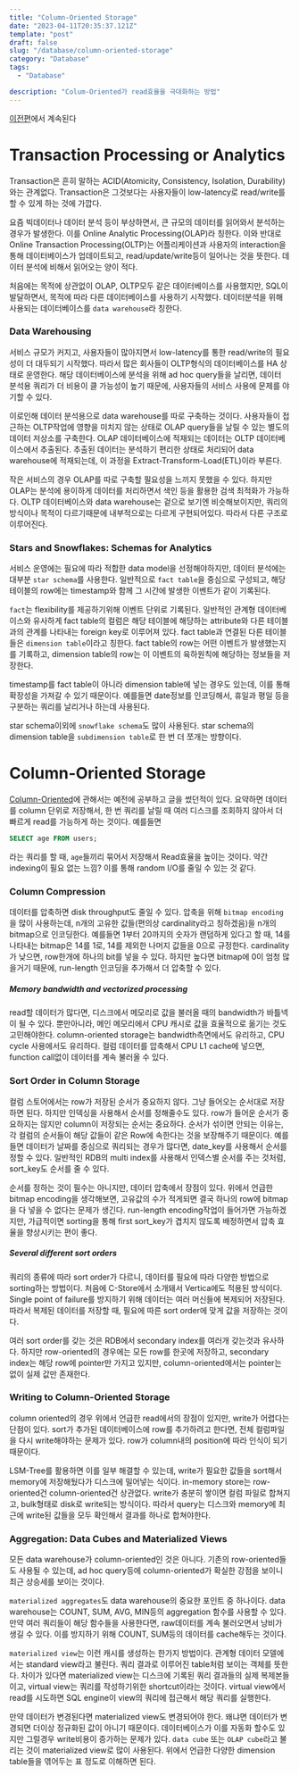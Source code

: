 ```yaml
---
title: "Column-Oriented Storage"
date: "2023-04-11T20:35:37.121Z"
template: "post"
draft: false
slug: "/database/column-oriented-storage"
category: "Database"
tags:
  - "Database"

description: "Colum-Oriented가 read효율을 극대화하는 방법"
---
```


[이전편](https://jasonkang14.github.io/database/index-to-improve-read)에서 계속된다

# Transaction Processing or Analytics

Transaction은 흔히 말하는 ACID(Atomicity, Consistency, Isolation, Durability)와는 관계없다. Transaction은 그것보다는 사용자들이 low-latency로 read/write를 할 수 있게 하는 것에 가깝다.

요즘 빅데이터나 데이터 분석 등이 부상하면서, 큰 규모의 데이터를 읽어와서 분석하는 경우가 발생한다. 이를 Online Analytic Processing(OLAP)라 칭한다. 이와 반대로 Online Transaction Processing(OLTP)는 어플리케이션과 사용자의 interaction을 통해 데이터베이스가 업데이트되고, read/update/write등이 일어나는 것을 뜻한다. 데이터 분석에 비해서 읽어오는 양이 적다.

처음에는 목적에 상관없이 OLAP, OLTP모두 같은 데이터베이스를 사용했지만, SQL이 발달하면서, 목적에 따라 다른 데이터베이스를 사용하기 시작했다. 데이터분석을 위해 사용되는 데이터베이스를 `data warehouse`라 칭한다.

### Data Warehousing

서비스 규모가 커지고, 사용자들이 많아지면서 low-latency를 통한 read/write의 필요성이 더 대두되기 시작했다. 따라서 많은 회사들이 OLTP형식의 데이터베이스를 HA 상태로 운영한다. 해당 데이터베이스에 분석을 위해 ad hoc query들을 날리면, 데이터 분석용 쿼리가 더 비용이 클 가능성이 높기 때문에, 사용자들의 서비스 사용에 문제를 야기할 수 있다. 

이로인해 데이터 분석용으로 data warehouse를 따로 구축하는 것이다. 사용자들이 접근하는 OLTP작업에 영향을 미치지 않는 상태로 OLAP query들을 날릴 수 있는 별도의 데이터 저상소를 구축한다. OLAP 데이터베이스에 적재되는 데이터는 OLTP 데이터베이스에서 추출된다. 추출된 데이터는 분석하기 편리한 상태로 처리되어 data warehouse에 적재되는데, 이 과정을 Extract-Transform-Load(ETL)이라 부른다. 

작은 서비스의 경우 OLAP를 따로 구축할 필요성을 느끼지 못했을 수 있다. 하지만 OLAP는 분석에 용이하게 데이터를 처리하면서 색인 등을 활용한 검색 최적화가 가능하다. OLTP 데이터베이스와 data warehouse는 겉으로 보기엔 비슷해보이지만, 쿼리의 방식이나 목적이 다르기때문에 내부적으로는 다르게 구현되어있다. 따라서 다른 구조로 이루어진다. 

### Stars and Snowflakes: Schemas for Analytics

서비스 운영에는 필요에 따라 적합한 data model을 선정해야하지만, 데이터 분석에는 대부분 `star schema`를 사용한다. 일반적으로 `fact table`을 중심으로 구성되고, 해당 테이블의 row에는 timestamp와 함께 그 시간에 발생한 이벤트가 같이 기록된다. 

`fact`는 flexibility를 제공하기위해 이벤트 단위로 기록된다. 일반적인 관계형 데이터베이스와 유사하게 fact table의 컬럼은 해당 테이블에 해당하는 attribute와 다른 테이블과의 관계를 나타내는 foreign key로 이루어져 있다. fact table과 연결된 다른 테이블들은 `dimension table`이라고 칭한다. fact table의 row는 어떤 이벤트가 발생했는지를 기록하고, dimension table의 row는 이 이벤트의 육하원칙에 해당하는 정보들을 저장한다.

timestamp를 fact table이 아니라 dimension table에 넣는 경우도 있는데, 이를 통해 확장성을 가져갈 수 있기 때문이다. 예를들면 date정보를 인코딩해서, 휴일과 평일 등을 구분하는 쿼리를 날리거나 하는데 사용된다. 

star schema이외에 `snowflake schema`도 많이 사용된다. star schema의 dimension table을 `subdimension table`로 한 번 더 쪼개는 방향이다. 

# Column-Oriented Storage

[Column-Oriented](https://jasonkang14.github.io/sql/column-oriented-database)에 관해서는 예전에 공부하고 글을 썼던적이 있다. 요약하면 데이터를 column 단위로 저장해서, 한 번 쿼리를 날릴 때 여러 디스크를 조회하지 않아서 더 빠르게 read를 가능하게 하는 것이다. 예를들면 

```sql
SELECT age FROM users;
```

라는 쿼리를 할 때, `age`들끼리 묶어서 저장해서 Read효율을 높이는 것이다. 약간 indexing이 필요 없는 느낌? 이를 통해 random I/O를 줄일 수 있는 것 같다. 

### Column Compression 

데이터를 압축하면 disk throughput도 줄일 수 있다. 압축을 위해 `bitmap encoding`을 많이 사용하는데, n개의 고유한 값들(편의상 cardinality라고 칭하겠음)을 n개의 bitmap으로 인코딩한다. 예를들면 1부터 20까지의 숫자가 랜덤하게 있다고 할 때, 14를 나타내는 bitmap은 14를 1로, 14를 제외한 나머지 값들을 0으로 규정한다. cardinality가 낮으면, row한개에 하나의 bit를 넣을 수 있다. 하지만 높다면 bitmap에 0이 엄청 많을거기 때문에, run-length 인코딩을 추가해서 더 압축할 수 있다. 

##### Memory bandwidth and vectorized processing

read할 데이터가 많다면, 디스크에서 메모리로 값을 불러올 때의 bandwidth가 바틀넥이 될 수 있다. 뿐만아니라, 메인 메모리에서 CPU 캐시로 값을 효율적으로 옮기는 것도 고민해야한다. column-oriented storage는 bandwidth측면에서도 유리하고, CPU cycle 사용에서도 유리하다. 컬럼 데이터를 압축해서 CPU L1 cache에 넣으면, function call없이 데이터를 계속 불러올 수 있다. 

### Sort Order in Column Storage

컬럼 스토어에서는 row가 저장된 순서가 중요하지 않다. 그냥 들어오는 순서대로 저장하면 된다. 하지만 인덱싱을 사용해서 순서를 정해줄수도 있다. row가 들어운 순서가 중요하지는 않지만 column이 저장되는 순서는 중요하다. 순서가 섞이면 안되는 이유는, 각 컬럼의 순서들이 해당 값들이 같은 Row에 속한다는 것을 보장해주기 때문이다. 예를 들면 데이터가 날짜를 중심으로 쿼리되는 경우가 많다면, date_key를 사용해서 순서를 정할 수 있다. 일반적인 RDB의 multi index를 사용해서 인덱스별 순서를 주는 것처럼, sort_key도 순서를 줄 수 있다. 

순서를 정하는 것이 필수는 아니지만, 데이터 압축에서 장점이 있다. 위에서 언급한 bitmap encoding을 생각해보면, 고유값의 수가 적게되면 결국 하나의 row에 bitmap을 다 넣을 수 없다는 문제가 생긴다. run-length encoding작업이 들어가면 가능하겠지만, 가급적이면 sorting을 통해 first sort_key가 겹치지 않도록 배정하면서 압축 효율을 향상시키는 편이 좋다. 

##### Several different sort orders

쿼리의 종류에 따라 sort order가 다르니, 데이터를 필요에 따라 다양한 방법으로 sorting하는 방법이다. 처음에 C-Store에서 소개돼서 Vertica에도 적용된 방식이다. Single point of failure를 방지하기 위해 데이터는 여러 머신들에 복제되어 저장된다. 따라서 복제된 데이터를 저장할 때, 필요에 따른 sort order에 맞게 값을 저장하는 것이다. 

여러 sort order를 갖는 것은 RDB에서 secondary index를 여러개 갖는것과 유사하다. 하지만 row-oriented의 경우에는 모든 row를 한곳에 저장하고, secondary index는 해당 row에 pointer만 가지고 있지만, column-oriented에서는 pointer는 없이 실제 값만 존재한다. 

### Writing to Column-Oriented Storage

column oriented의 경우 위에서 언급한 read에서의 장점이 있지만, write가 어렵다는 단점이 있다. sort가 추가된 데이터베이스에 row를 추가하려고 한다면, 전체 컬럼파일을 다시 write해야하는 문제가 있다. row가 column내의 position에 따라 인식이 되기 때문이다. 

LSM-Tree를 활용하면 이를 일부 해결할 수 있는데, write가 필요한 값들을 sort해서 memory에 저장해뒀다가 디스크에 밀어넣는 식이다. in-memory store는 row-oriented건 column-oriented건 상관없다. write가 충분히 쌓이면 컬럼 파일로 합쳐지고, bulk형태로 disk로 write되는 방식이다. 따라서 query는 디스크와 memory에 최근에 write된 값들을 모두 확인해서 결과를 하나로 합쳐야한다. 

### Aggregation: Data Cubes and Materialized Views

모든 data warehouse가 column-oriented인 것은 아니다. 기존의 row-oriented들도 사용될 수 있는데, ad hoc query등에 column-oriented가 확실한 강점을 보이니 최근 상승세를 보이는 것이다. 

`materialized aggregates`도 data warehouse의 중요한 포인트 중 하나이다. data warehouse는 COUNT, SUM, AVG, MIN등의 aggregation 함수를 사용할 수 있다. 만약 여러 쿼리들이 해당 함수들을 사용한다면, raw데이터를 계속 불러오면서 낭비가 생길 수 있다. 이를 방지하기 위해 COUNT, SUM등의 데이터를 cache해두는 것이다. 

`materialized view`는 이런 캐시를 생성하는 한가지 방법이다. 관계형 데이터 모델에서는 standard view라고 불린다. 쿼리 결과로 이루어진 table처럼 보이는 객체를 뜻한다. 차이가 있다면 materialized view는 디스크에 기록된 쿼리 결과들의 실제 복제본들이고, virtual view는 쿼리를 작성하기위한 shortcut이라는 것이다. virtual view에서 read를 시도하면 SQL engine이 view의 쿼리에 접근해서 해당 쿼리를 실행한다. 

만약 데이터가 변경된다면 materialized view도 변경되어야 한다. 왜냐면 데이터가 변경되면 더이상 정규화된 값이 아니기 때문이다. 데이터베이스가 이를 자동화 할수도 있지만 그럴경우 write비용이 증가하는 문제가 있다. `data cube` 또는 `OLAP cube`라고 불리는 것이 materialized view로 많이 사용된다. 위에서 언급한 다양한 dimension table들을 엮어두는 표 정도로 이해하면 된다. 
